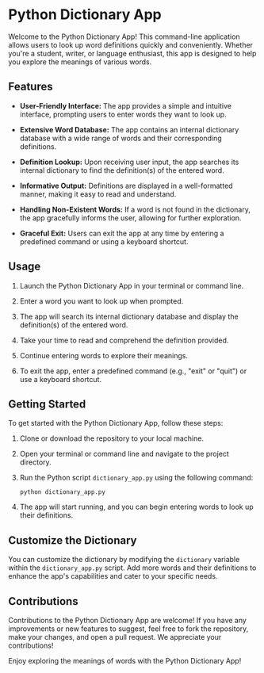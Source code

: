 # Python Dictionary App

Welcome to the Python Dictionary App! This command-line application allows users to look up word definitions quickly and conveniently. Whether you're a student, writer, or language enthusiast, this app is designed to help you explore the meanings of various words.

## Features

- **User-Friendly Interface:** The app provides a simple and intuitive interface, prompting users to enter words they want to look up.

- **Extensive Word Database:** The app contains an internal dictionary database with a wide range of words and their corresponding definitions.

- **Definition Lookup:** Upon receiving user input, the app searches its internal dictionary to find the definition(s) of the entered word.

- **Informative Output:** Definitions are displayed in a well-formatted manner, making it easy to read and understand.

- **Handling Non-Existent Words:** If a word is not found in the dictionary, the app gracefully informs the user, allowing for further exploration.

- **Graceful Exit:** Users can exit the app at any time by entering a predefined command or using a keyboard shortcut.

## Usage

1. Launch the Python Dictionary App in your terminal or command line.

2. Enter a word you want to look up when prompted.

3. The app will search its internal dictionary database and display the definition(s) of the entered word.

4. Take your time to read and comprehend the definition provided.

5. Continue entering words to explore their meanings.

6. To exit the app, enter a predefined command (e.g., "exit" or "quit") or use a keyboard shortcut.

## Getting Started

To get started with the Python Dictionary App, follow these steps:

1. Clone or download the repository to your local machine.

2. Open your terminal or command line and navigate to the project directory.

3. Run the Python script `dictionary_app.py` using the following command:
   ```
   python dictionary_app.py
   ```

4. The app will start running, and you can begin entering words to look up their definitions.

## Customize the Dictionary

You can customize the dictionary by modifying the `dictionary` variable within the `dictionary_app.py` script. Add more words and their definitions to enhance the app's capabilities and cater to your specific needs.

## Contributions

Contributions to the Python Dictionary App are welcome! If you have any improvements or new features to suggest, feel free to fork the repository, make your changes, and open a pull request. We appreciate your contributions!



Enjoy exploring the meanings of words with the Python Dictionary App!